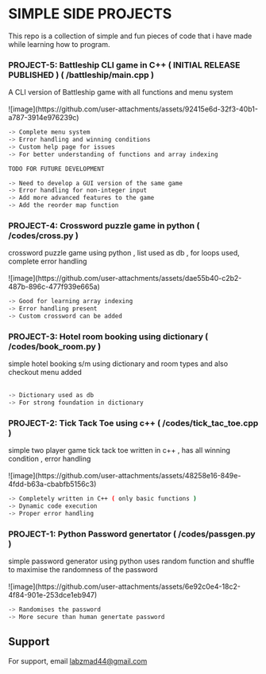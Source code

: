 
<h1> SIMPLE SIDE PROJECTS </h1>
This repo is a collection of simple and fun pieces of code that i have made while learning how to program.



<h3>PROJECT-5: Battleship CLI game in C++ ( INITIAL RELEASE PUBLISHED ) ( /battleship/main.cpp )</h3>
A CLI version of Battleship game with all functions and menu system   <br><br>
![image](https://github.com/user-attachments/assets/92415e6d-32f3-40b1-a787-3914e976239c)



```bash
-> Complete menu system 
-> Error handling and winning conditions
-> Custom help page for issues  
-> For better understanding of functions and array indexing  

TODO FOR FUTURE DEVELOPMENT 

-> Need to develop a GUI version of the same game 
-> Error handling for non-integer input
-> Add more advanced features to the game 
-> Add the reorder map function
```


<h3>PROJECT-4: Crossword puzzle game in python  ( /codes/cross.py )</h3>
crossword puzzle game using python , list used as db , for loops used, complete error handling  <br><br>
![image](https://github.com/user-attachments/assets/dae55b40-c2b2-487b-896c-477f939e665a)

```bash
-> Good for learning array indexing 
-> Error handling present 
-> Custom crossword can be added
```




<h3>PROJECT-3: Hotel room booking using dictionary ( /codes/book_room.py )</h3>
simple hotel booking s/m using dictionary and room types and also checkout menu added <br><br>

```bash
-> Dictionary used as db  
-> For strong foundation in dictionary 
```


<h3>PROJECT-2: Tick Tack Toe using c++ ( /codes/tick_tac_toe.cpp )</h3>
simple two player game tick tack toe written in c++ , has all winning condition , error handling <br><br>
![image](https://github.com/user-attachments/assets/48258e16-849e-4fdd-b63a-cbabfb5156c3)

```bash
-> Completely written in C++ ( only basic functions )
-> Dynamic code execution  
-> Proper error handling
```


<h3>PROJECT-1: Python Password genertator ( /codes/passgen.py )</h3>
simple password generator using python uses random function and shuffle to maximise the randomness of the password <br><br>
![image](https://github.com/user-attachments/assets/6e92c0e4-18c2-4f84-901e-253dce1eb947)

```bash
-> Randomises the password 
-> More secure than human genertate password
```





## Support

For support, email labzmad44@gmail.com 

